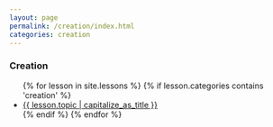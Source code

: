```yaml
---
layout: page
permalink: /creation/index.html
categories: creation
---
```


### Creation 
<ul>
{% for lesson in site.lessons %}
  {% if lesson.categories contains 'creation' %}
   <li> <a href="{{ lesson.url  }}">{{ lesson.topic  | capitalize_as_title }}</a></li>
  {% endif %}
{% endfor %}
</ul>

